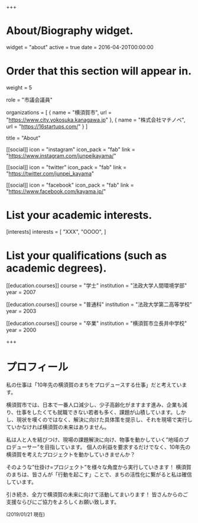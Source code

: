 +++
# About/Biography widget.
widget = "about"
active = true
date = 2016-04-20T00:00:00

# Order that this section will appear in.
weight = 5

role = "市議会議員"

organizations = [ { name = "横須賀市", url = "https://www.city.yokosuka.kanagawa.jp" }, { name = "株式会社マチノベ", url = "https://16startups.com/" } ]

title = "About"

[[social]]
  icon = "instagram"
  icon_pack = "fab"
  link = "https://www.instagram.com/junpeikayama/"

[[social]]
  icon = "twitter"
  icon_pack = "fab"
  link = "https://twitter.com/junpei_kayama"

[[social]]
  icon = "facebook"
  icon_pack = "fab"
  link = "https://www.facebook.com/kayama.jp/"

# List your academic interests.
[interests]
  interests = [
    "XXX",
    "OOOO",
  ]

# List your qualifications (such as academic degrees).
[[education.courses]]
  course = "学士"
  institution = "法政大学人間環境学部"
  year = 2007

[[education.courses]]
  course = "普通科"
  institution = "法政大学第二高等学校"
  year = 2003

[[education.courses]]
  course = "卒業"
  institution = "横須賀市立長井中学校"
  year = 2000

+++

# プロフィール

私の仕事は「10年先の横須賀のまちをプロデュースする仕事」だと考えています。

横須賀市では、日本で一番人口減少し、少子高齢化がますます進み、企業も減り、仕事をしたくても就職できない若者も多く、課題が山積しています。しかし、現状を嘆くのではなく、解決に向けた具体策を提示し、それを現場で実行していかなければ横須賀の未来はありません。

私は人と人を結びつけ、現場の課題解決に向け、物事を動かしていく”地域のプロデューサー”を目指しています。
個人の利益を要求するだけでなく、10年先の横須賀を考えたプロジェクトを動かしていきませんか？

そのような”仕掛け=プロジェクト”を様々な角度から実行していきます！
横須賀のまちは、皆さんが「行動を起こす」ことで、まちの活性化に繋がると私は確信しています。

引き続き、全力で横須賀の未来に向けて活動してまいります！
皆さんからのご支援ならびにご協力をよろしくお願い致します。

<span style="font-size:small">(2019/01/21 現在)</span>